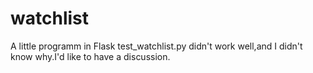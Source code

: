 # watchlist
A little programm in Flask
test_watchlist.py didn't work well,and I didn't know why.I'd like to have a discussion.
